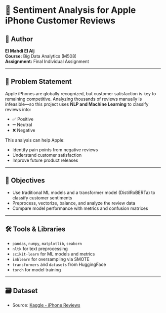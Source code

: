 # 📱 Sentiment Analysis for Apple iPhone Customer Reviews

## 👤 Author
**El Mahdi El Alj**  
**Course:** Big Data Analytics (M508)  
**Assignment:** Final Individual Assignment  

---

## 🧩 Problem Statement

Apple iPhones are globally recognized, but customer satisfaction is key to remaining competitive. Analyzing thousands of reviews manually is infeasible—so this project uses **NLP and Machine Learning** to classify reviews into:

- ✅ Positive
- ➖ Neutral
- ❌ Negative

This analysis can help Apple:
- Identify pain points from negative reviews
- Understand customer satisfaction
- Improve future product releases

---

## 🎯 Objectives

- Use traditional ML models and a transformer model (DistilRoBERTa) to classify customer sentiments
- Preprocess, vectorize, balance, and analyze the review data
- Compare model performance with metrics and confusion matrices

---

## 🛠️ Tools & Libraries

- `pandas`, `numpy`, `matplotlib`, `seaborn`
- `nltk` for text preprocessing
- `scikit-learn` for ML models and metrics
- `imblearn` for oversampling via SMOTE
- `transformers` and `datasets` from HuggingFace
- `torch` for model training

---

## 🗃️ Dataset

- Source: [Kaggle - iPhone Reviews](https://www.kaggle.com/datasets/mrmars)
